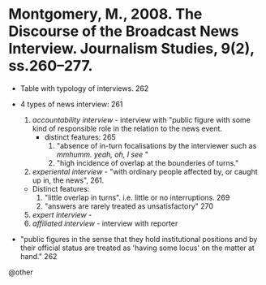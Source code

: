 # Montgomery, M., 2008. The Discourse of the Broadcast News Interview. Journalism Studies, 9(2), ss.260–277.

- Table with typology of interviews. 262

- 4 types of news interview: 261
  1. *accountability interview* - interview with "public figure with some kind of responsible role in the relation to the news event.
     - distinct features: 265 
       1. "absence of in-turn focalisations by the interviewer such as *mmhumm. yeah, oh, I see* "
       2. "high incidence of overlap at the bounderies of turns."
  3. *experiental interview* - "with ordinary people affected by, or caught up in, the news", 261. 
    - Distinct features:
      1. "little overlap in turns". i.e. little or no interruptions. 269
      2. "answers are rarely treated as unsatisfactory" 270
  5. *expert interview* - 
  6. *affiliated interview* - interview with reporter

- "public figures in the sense that they hold institutional positions and by their official status are treated as  'having some locus' on the matter at hand." 262

@other
